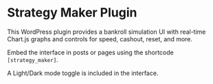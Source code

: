 # Strategy Maker Plugin

This WordPress plugin provides a bankroll simulation UI with real-time Chart.js graphs and controls for speed, cashout, reset, and more.

Embed the interface in posts or pages using the shortcode `[strategy_maker]`.

A Light/Dark mode toggle is included in the interface.
